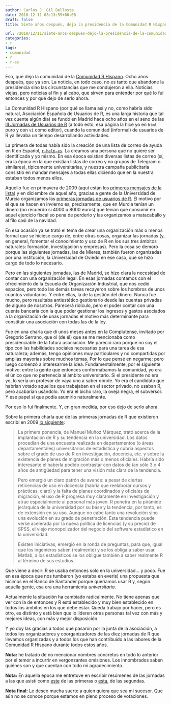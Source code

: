 ```yaml
---
author: Carlos J. Gil Bellosta
date: 2018-12-11 08:13:55+00:00
draft: false
title: Siete años después, dejo la presidencia de la Comunidad R Hispano

url: /2018/12/11/siete-anos-despues-dejo-la-presidencia-de-la-comunidad-r-hispano/
categories:
- r
tags:
- comunidad
- r
- r-es
---
```


Eso, que dejo la comunidad de la [Comunidad R Hispano](http://r-es.org/). Ocho años después, que ya son. La noticia, en todo caso, no es tanto que abandone la presidencia sino las circunstancias que me condujeron a ella. Noticias viejas, pero noticias al fin y al cabo, que sirven para entender por qué lo fui entonces y por qué dejo de serlo ahora.

La Comunidad R Hispano (por qué se llama así y no, como habría sido natural, Asociación Española de Usuarios de R, es una larga historia que tal vez cuente algún día) se fundó en Madrid hace ocho años en el seno de las [III Jornadas de Usuarios de R](http://r-es.org/3jornadasR/) (a todo esto, esa página la hice yo en `html` puro y con `vi` como editor), cuando la comunidad (informal) de usuarios de R ya llevaba un tiempo desarrollando actividades.

La primera de todas había sido la creación de una lista de correo de ayuda en R en Español, [`r-help-es`](https://stat.ethz.ch/mailman/listinfo/r-help-es). La creamos una persona que no quiere ser identificada y yo mismo. En esa época existían diversas listas de correo (sí, era la época en la que existían listas de correo y no grupos de Telegram o similares), típicamente universitarias, y nuestra campaña publicitaria consistió en mandar mensajes a todas ellas diciendo que en la nuestra estaban todos menos ellos.

Aquello fue en primavera de 2009 (aquí están los [primeros mensajes de la lista](https://stat.ethz.ch/pipermail/r-help-es/2009-March/date.html)) y en diciembre de aquel año, gracias a gente de la Universidad de Murcia organizamos las [primeras jornadas de usuarios de R](http://r-es.org/jornadas/). El motivo por el que se hacen en invierno es, precisamente, que en Murcia tenían un dinero (no recuerdo si 4000 u 8000 euros) que tenían que consumir en aquel ejercicio fiscal so pena de perderlo y las organizamos a matacaballo y al filo casi de la navidad.

En esa ocasión ya se trató el tema de crear una organización más o menos formal que se hiciese cargo de, entre otras cosas, organizar las jornadas (y, en general, fomentar el conocimiento y uso de R en los sus tres ámbitos naturales: formación, investigación y empresas). Pero la cosa se demoró porque las siguientes jornadas, las de Mieres, también fueron organizadas por una institución, la Universidad de Oviedo en ese caso, que se hizo cargo de todo lo necesario.

Pero en las siguientes jornadas, las de Madrid, se hizo clara la necesidad de contar con una organización legal. En esas jornadas contamos con el ofrecimiento de la Escuela de Organización Industrial, que nos cedió espacios, pero todo las demás tareas recayeron sobre los hombros de unos cuantos voluntarios. Y entre ellas, la de la gestión del dinero. Nunca fue mucho, pero resultaba antiestético gestionarlo desde las cuentas privadas de alguno de nosotros. Parecerá ridículo, pero el poder contar con una cuenta bancaria con la que poder gestionar los ingresos y gastos asociados a la organización de unas jornadas el motivo más determinante para constituir una asociación con todas las de la ley.

Fue en una charla que di unos meses antes en la Complutense, invitado por Gregorio Serrano, que oí (de él) que se me mencionaba como presidenciable de la futura asociación. Me pareció raro porque no soy el tipo con las habilidades sociales necesarias para una tarea de esa naturaleza; además, tengo opiniones muy particulares y no compartidas por amplias mayorías sobre muchos temas. Por lo que pensé en negarme; pero luego comenzó a interesarme la idea. Fundamentalmente, por el siguiente motivo: entre la gente que entonces conformábamos la comunidad, yo era el único que no pertenecía al ámbito universitario. Si el presidente no era yo, lo sería un profesor de vaya uno a saber dónde. Yo era el candidato que habrían votado aquellos que trabajaban en el sector privado, no usaban R, pero acabarían usándolo. Yo era el bicho raro, la oveja negra, el subversor. Y ese papel sí que podía asumirlo naturalmente.

Por eso lo fui finalmente. Y, en gran medida, por eso dejo de serlo ahora.

Sobre la primera charla que de las primeras jornadas de R que existieron escribí en 2009 [lo siguiente](https://analisisydecision.es/noticias-del-congreso-de-usuarios-de-r/):

>La primera ponencia, de  Manuel Muñoz Márquez, trató acerca de la implantación de R y su tendencia en la universidad. Los datos procedían de una encuesta realizada en departamentos (o áreas departamentales) universitarios de estadística y cubría aspectos sobre el grado de uso de R en investigación, docencia, etc. y sobre la existencia de planes de migración más o menos oficiales. Habría sido interesante el haberla podido contrastar con datos de tan sólo 3 o 4 años de antigüedad para tener una visión más clara de la tendencia.
>
>Pero emergió un claro patrón de avance: a pesar de ciertas reticencias de uso en docencia (habría que reelaborar cursos y prácticas, claro) y la falta de planes coordinados y oficiales de migración, el uso de R progresa muy claramente en investigación y atrae especialmente al personal más joven. R penetra en la pirámide jerárquica de la universidad por su base y la tendencia, por tanto, es de extensión en su uso. Aunque no cabe tanto una revolución sino una evolución en su grado de penetración. Esta tendencia puede verse acelerada por la nueva política de licencias (y su precio) de SPSS, el viejo monopolizador del negocio del software estadístico en la universidad.
>
>Existen iniciativas, emergió en la ronda de preguntas, para que, igual que los ingenieros saben (realmente) y se los obliga a saber usar Matlab, a los estadísticos se los obligue también a saber realmente R al término de sus estudios.



Que viene a decir: R se usaba entonces solo en la universidad... y poco. Fue en esa época que nos tumbaron (yo estaba en everis) una propuesta que hicimos en el Banco de Santander porque queríamos usar R y, según aquella gente, esa era una herramienta _universitaria_.

Actualmente la situación ha cambiado radicalmente. No tiene apenas que ver con la de entonces y R está establecido y muy bien establecido en todos los ámbitos en los que debe estar. Queda trabajo por hacer, pero es otro, es distinto y está bien que lo lideren otras personas tal vez con más y mejores ideas, con más y mejor disposición.

Y yo doy las gracias a todos que pasaron por la junta de la asociación, a todos los organizadores y coorganizadores de las diez jornadas de R que llevamos organizadas y a todos los que han contribuido a las labores de la Comunidad R Hispano durante todos estos años.

**Nota:** he tratado de no mencionar nombres concretos en todo lo anterior por el temor a incurrir en vergonzantes omisiones. Los innombrados saben quiénes son y que cuentan con todo mi agradecimiento.

**Nota:** En aquella época me entretuve en escribir resúmenes de las jornadas a las que asistí como [este](https://analisisydecision.es/noticias-del-congreso-de-usuarios-de-r/) de las primeras o [esta](https://www.datanalytics.com/2010/12/29/noticia-de-las-ii-jornadas-de-usuarios-de-r/), de las segundas.

**Nota final:** Le deseo mucha suerte a quien quiera que sea mi sucesor. Que aún no se conoce porque estamos en pleno proceso de votaciones.
